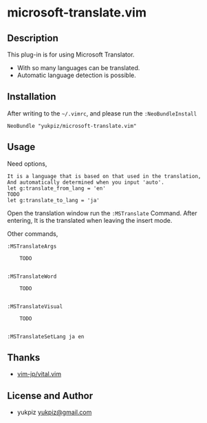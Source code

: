 # microsoft-translate.vim

## Description

This plug-in is for using Microsoft Translator.

* With so many languages can be translated.
* Automatic language detection is possible.


## Installation

After writing to the ``~/.vimrc``, and please run the ``:NeoBundleInstall``

~~~
NeoBundle "yukpiz/microsoft-translate.vim"
~~~


## Usage

Need options,
~~~
It is a language that is based on that used in the translation,
And automatically determined when you input 'auto'.
let g:translate_from_lang = 'en'
TODO
let g:translate_to_lang = 'ja'
~~~

Open the translation window run the ``:MSTranslate`` Command.
After entering, It is the translated when leaving the insert mode.

Other commands,
~~~
:MSTranslateArgs

    TODO


:MSTranslateWord

    TODO


:MSTranslateVisual

    TODO


:MSTranslateSetLang ja en

~~~








## Thanks

* [vim-jp/vital.vim](https://github.com/vim-jp/vital.vim)


## License and Author

* yukpiz <yukpiz@gmail.com>
